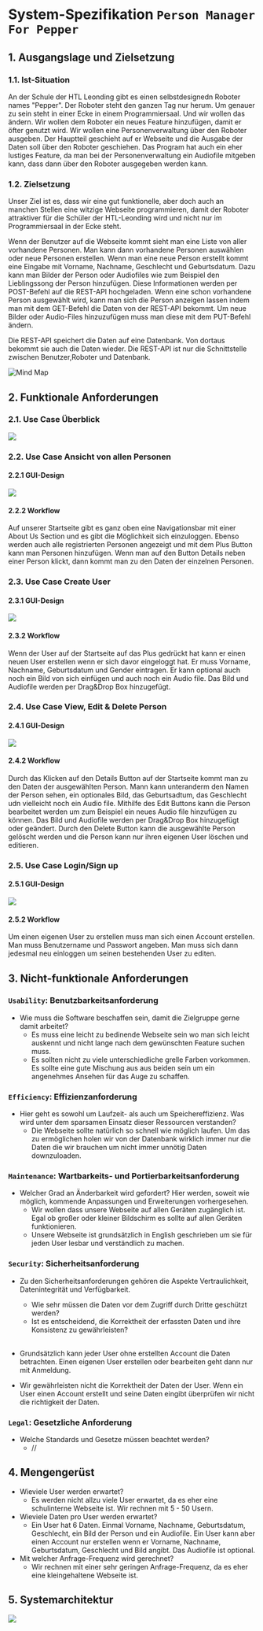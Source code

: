 # System-Spezifikation `Person Manager For Pepper`

## 1. Ausgangslage und Zielsetzung

### 1.1. Ist-Situation

An der Schule der HTL Leonding gibt es einen selbstdesignedn Roboter names "Pepper". Der Roboter steht den ganzen Tag nur herum.
Um genauer zu sein steht in einer Ecke in einem Programmiersaal. 
Und wir wollen das ändern. Wir wollen dem Roboter ein neues Feature hinzufügen, damit er öfter genutzt wird.
Wir wollen eine Personenverwaltung über den Roboter ausgeben. Der Hauptteil geschieht auf er Webseite und die Ausgabe der Daten soll über den Roboter geschiehen. Das Program hat auch ein eher lustiges Feature, da man bei der Personenverwaltung ein Audiofile mitgeben kann, dass dann über den Roboter ausgegeben werden kann.

### 1.2. Zielsetzung

Unser Ziel ist es, dass wir eine gut funktionelle, aber doch auch an manchen Stellen eine witzige Webseite programmieren, damit der Roboter attraktiver für die Schüler der HTL-Leonding wird und nicht nur im Programmiersaal in der Ecke steht.

Wenn der Benutzer auf die Webseite kommt sieht man eine Liste von aller vorhandene Personen. Man kann dann vorhandene Personen auswählen oder neue Personen erstellen. Wenn man eine neue Person erstellt kommt eine Eingabe mit Vorname, Nachname, Geschlecht und Geburtsdatum. Dazu kann man Bilder der Person oder Audiofiles wie zum Beispiel den Lieblingssong der Person hinzufügen. Diese Informationen werden per POST-Befehl auf die REST-API hochgeladen. Wenn eine schon vorhandene Person ausgewählt wird, kann man sich die Person anzeigen lassen indem man mit dem GET-Befehl die Daten von der REST-API bekommt. Um neue Bilder oder Audio-Files hinzuzufügen muss man diese mit dem PUT-Befehl ändern.

Die REST-API speichert die Daten auf eine Datenbank. Von dortaus bekommt sie auch die Daten wieder. Die REST-API ist nur die Schnittstelle zwischen Benutzer,Roboter und Datenbank.

<img src="./Person Manager For Pepper/MindMap.PNG" alt="Mind Map" title="Mind Map" />

## 2. Funktionale Anforderungen


### 2.1. Use Case Überblick

<img src="./Person Manager For Pepper/USE-CASE-DIAGRAM.PNG">


### 2.2. Use Case Ansicht von allen Personen

#### 2.2.1 GUI-Design

<img src="./Person Manager For Pepper/USE-CASE-1.PNG">

#### 2.2.2 Workflow

Auf unserer Startseite gibt es ganz oben eine Navigationsbar mit einer About Us Section und 
es gibt die Möglichkeit sich einzuloggen. Ebenso werden auch alle registrierten Personen angezeigt
und mit dem Plus Button kann man Personen hinzufügen. Wenn man auf den Button Details neben einer
Person klickt, dann kommt man zu den Daten der einzelnen Personen.

### 2.3. Use Case Create User

#### 2.3.1 GUI-Design

<img src="./Person Manager For Pepper/USE-CASE-4.PNG">

#### 2.3.2 Workflow

Wenn der User auf der Startseite auf das Plus gedrückt hat kann er einen neuen User erstellen wenn er sich davor eingeloggt hat. Er muss Vorname, Nachname, Geburtsdatum und Gender eintragen. Er kann optional auch noch ein Bild von sich einfügen und auch noch ein Audio file. Das Bild und Audiofile werden per Drag&Drop Box hinzugefügt.

### 2.4. Use Case View, Edit & Delete Person

#### 2.4.1 GUI-Design

<img src="./Person Manager For Pepper/USE-CASE-2.PNG">

#### 2.4.2 Workflow

Durch das Klicken auf den Details Button auf der Startseite kommt man zu den Daten der ausgewählten Person.
Mann kann unteranderm den Namen der Person sehen, ein optionales Bild, das Geburtsadtum, das Geschlecht udn vielleicht noch ein Audio file.
Mithilfe des Edit Buttons kann die Person bearbeitet werden um zum Beispiel ein neues Audio file hinzufügen zu können. Das Bild und Audiofile werden per Drag&Drop Box hinzugefügt oder geändert.
Durch den Delete Button kann die ausgewählte Person gelöscht werden und die Person kann nur ihren eigenen User löschen und editieren. 

### 2.5. Use Case Login/Sign up

#### 2.5.1 GUI-Design

<img src="./Person Manager For Pepper/USE-CASE-3.PNG">

#### 2.5.2 Workflow

Um einen eigenen User zu erstellen muss man sich einen Account erstellen. Man muss Benutzername und Passwort angeben. Man muss sich dann jedesmal neu einloggen um seinen bestehenden User zu editen.


## 3. Nicht-funktionale Anforderungen

### `Usability`: Benutzbarkeitsanforderung

- Wie muss die Software beschaffen sein, damit die Zielgruppe gerne damit arbeitet?
  - Es muss eine leicht zu bedinende Webseite sein wo man sich leicht auskennt und nicht lange nach dem gewünschten Feature suchen muss. 
  - Es sollten nicht zu viele unterschiedliche grelle Farben vorkommen. Es sollte eine gute Mischung aus aus beiden sein um ein angenehmes Ansehen für das Auge zu schaffen.

### `Efficiency`: Effizienzanforderung

- Hier geht es sowohl um Laufzeit- als auch um Speichereffizienz. Was wird unter dem sparsamen Einsatz dieser Ressourcen verstanden?
  - Die Webseite sollte natürlich so schnell wie möglich laufen. Um das zu ermöglichen holen wir von der Datenbank wirklich immer nur die Daten die wir brauchen um nicht immer unnötig Daten downzuloaden.

### `Maintenance`: Wartbarkeits- und Portierbarkeitsanforderung

- Welcher Grad an Änderbarkeit wird gefordert? Hier werden, soweit wie möglich, kommende Anpassungen und Erweiterungen vorhergesehen.
  - Wir wollen dass unsere Webseite auf allen Geräten zugänglich ist. Egal ob großer oder kleiner Bildschirm es sollte auf allen Geräten funktionieren. 
  - Unsere Webseite ist grundsätzlich in English geschrieben um sie für jeden User lesbar und verständlich zu machen.

### `Security`: Sicherheitsanforderung

- Zu den Sicherheitsanforderungen gehören die Aspekte Vertraulichkeit, Datenintegrität und Verfügbarkeit.
  - Wie sehr müssen die Daten vor dem Zugriff durch Dritte geschützt werden?
  - Ist es entscheidend, die Korrektheit der erfassten Daten und ihre Konsistenz zu gewährleisten?<br><br>

- Grundsätzlich kann jeder User ohne erstellten Account die Daten betrachten. Einen eigenen User erstellen oder bearbeiten geht dann nur mit Anmeldung.
- Wir gewährleisten nicht die Korrektheit der Daten der User. Wenn ein User einen Account erstellt und seine Daten eingibt überprüfen wir nicht die richtigkeit der Daten.

### `Legal`: Gesetzliche Anforderung

- Welche Standards und Gesetze müssen beachtet werden?
  - //

## 4. Mengengerüst

- Wieviele User werden erwartet?
  - Es werden nicht allzu viele User erwartet, da es eher eine schulinterne Webseite ist. Wir rechnen mit 5 - 50 Usern.
- Wieviele Daten pro User werden erwartet?
  - Ein User hat 6 Daten. Einmal Vorname, Nachname, Geburtsdatum, Geschlecht, ein Bild der Person und ein Audiofile. Ein User kann aber einen Account nur erstellen wenn er Vorname, Nachname, Geburtsdatum, Geschlecht und Bild angibt. Das Audiofile ist optional.
- Mit welcher Anfrage-Frequenz wird gerechnet?
  - Wir rechnen mit einer sehr geringen Anfrage-Frequenz, da es eher eine kleingehaltene Webseite ist.

## 5. Systemarchitektur

<img src="./Person Manager For Pepper/Systemarchitektur.PNG">
